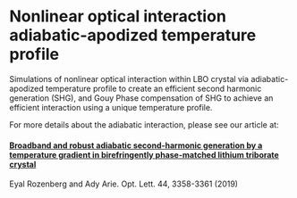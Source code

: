 # Nonlinear optical interaction adiabatic-apodized temperature profile
Simulations of nonlinear optical interaction within LBO crystal via adiabatic-apodized temperature profile to create an efficient second harmonic generation (SHG), and Gouy Phase compensation of SHG to achieve an efficient interaction using a unique temperature profile.

For more details about the adiabatic interaction, please see our article at:
#### [Broadband and robust adiabatic second-harmonic generation by a temperature gradient in birefringently phase-matched lithium triborate crystal](https://www.osapublishing.org/ol/abstract.cfm?uri=ol-44-13-3358)
Eyal Rozenberg and Ady Arie. Opt. Lett. 44, 3358-3361 (2019)
